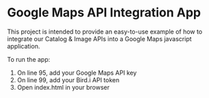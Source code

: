 # Google Maps API Integration App

This project is intended to provide an easy-to-use example of how to integrate our Catalog & Image APIs into a Google Maps javascript application.

To run the app:
1. On line 95, add your Google Maps API key
2. On line 99, add your Bird.i API token
3. Open index.html in your browser
